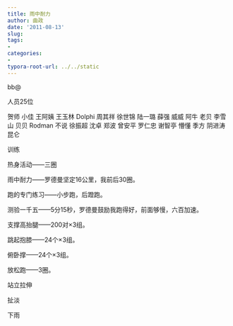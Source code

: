 ```yaml
---
title: 雨中耐力 
author: 曲政
date: '2011-08-13'
slug: 
tags:
- 
categories:
- 
typora-root-url: ../../static
---
```


bb@ 

人员25位

贺师 小佳 王阿姨 王玉林 Dolphi 周其祥 徐世锦 陆一璐 薛强 威威 阿牛 老贝 李雪山 贝贝 Rodman 不说 徐振超 沈卓 郑波 曾安平 罗仁忠 谢智亭 懵懂 季方 阴进涛 昆仑

训练

热身活动——三圈

雨中耐力——罗德曼坚定16公里，我前后30圈。

跑的专门练习——小步跑，后蹬跑。

测验一千五——5分15秒，罗德曼鼓励我跑得好，前面够慢，六百加速。

支撑高抬腿——200对×3组。

跳起抱膝——24个×3组。

俯卧撑——24个×3组。

放松跑——3圈。

站立拉伸

扯淡

下雨